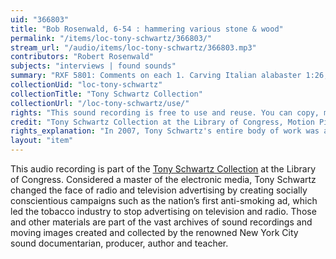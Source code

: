 ```yaml
---
uid: "366803"
title: "Bob Rosenwald, 6-54 : hammering various stone & wood"
permalink: "/items/loc-tony-schwartz/366803/"
stream_url: "/audio/items/loc-tony-schwartz/366803.mp3"
contributors: "Robert Rosenwald"
subjects: "interviews | found sounds"
summary: "RXF 5801: Comments on each 1. Carving Italian alabaster 1:26, 2. Carving marble & granite, 3. Carving in wood (ebony) 1:37, 4. An announcer for a show :09."
collectionUid: "loc-tony-schwartz"
collectionTitle: "Tony Schwartz Collection"
collectionUrl: "/loc-tony-schwartz/use/"
rights: "This sound recording is free to use and reuse. You can copy, modify, distribute and perform the work, even for commercial purposes, all without asking permission. Attribution is recommended but not required."
credit: "Tony Schwartz Collection at the Library of Congress, Motion Picture, Broadcasting and Recorded Sound Division."
rights_explanation: "In 2007, Tony Schwartz's entire body of work was acquired by the Library of Congress, thus the Library reserves the right to make his recordings available for reuse as long as those recordings do not contain embedded material to which Schwartz did not own the copyright. Therefore, Citizen DJ excludes: (1) recordings that contain music or speeches from identifiable or named performers and composers, (2) radio broadcasts, and (3) commercials."
layout: "item"
---
```


This audio recording is part of the [Tony Schwartz Collection](https://www.loc.gov/rr/record/schwartzcollection.html) at the Library of Congress. Considered a master of the electronic media, Tony Schwartz changed the face of radio and television advertising by creating socially conscientious campaigns such as the nation’s first anti-smoking ad, which led the tobacco industry to stop advertising on television and radio. Those and other materials are part of the vast archives of sound recordings and moving images created and collected by the renowned New York City sound documentarian, producer, author and teacher.